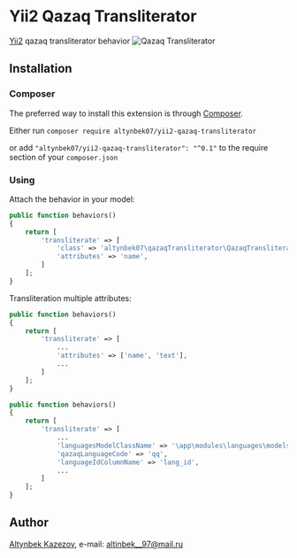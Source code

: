 # Yii2 Qazaq Transliterator

[Yii2](http://www.yiiframework.com) qazaq transliterator behavior
![Qazaq Transliterator](https://tengrinews.kz/userdata/news/2017/news_315984/photo_212587.jpg)

## Installation

### Composer

The preferred way to install this extension is through [Composer](http://getcomposer.org/).

Either run ```composer require altynbek07/yii2-qazaq-transliterator```

or add ```"altynbek07/yii2-qazaq-transliterator": "^0.1"``` to the require section of your ```composer.json```

### Using

Attach the behavior in your model:

```php
public function behaviors()
{
    return [
        'transliterate' => [
            'class' => 'altynbek07\qazaqTransliterator\QazaqTransliterator',
            'attributes' => 'name',
        ]
    ];
}
```

Transliteration multiple attributes:

```php
public function behaviors()
{
    return [
        'transliterate' => [
            ...
            'attributes' => ['name', 'text'],
            ...
        ]
    ];
}
```

```php
public function behaviors()
{
    return [
        'transliterate' => [
            ...
            'languagesModelClassName' => '\app\modules\languages\models\Languages',
            'qazaqLanguageCode' => 'qq',
            'languageIdColumnName' => 'lang_id',
            ...
        ]
    ];
}
```

## Author

[Altynbek Kazezov](https://github.com/altynbek07/), e-mail: [altinbek__97@mail.ru](mailto:altinbek__97@mail.ru)
